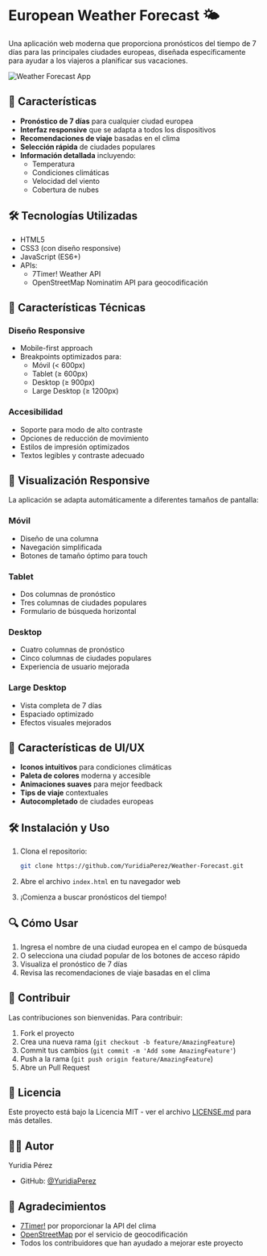 # European Weather Forecast 🌤️

Una aplicación web moderna que proporciona pronósticos del tiempo de 7 días para las principales ciudades europeas, diseñada específicamente para ayudar a los viajeros a planificar sus vacaciones.

![Weather Forecast App](https://raw.githubusercontent.com/YuridiaPerez/Weather-Forecast/main/preview.png)

## 🌟 Características

- **Pronóstico de 7 días** para cualquier ciudad europea
- **Interfaz responsive** que se adapta a todos los dispositivos
- **Recomendaciones de viaje** basadas en el clima
- **Selección rápida** de ciudades populares
- **Información detallada** incluyendo:
  - Temperatura
  - Condiciones climáticas
  - Velocidad del viento
  - Cobertura de nubes

## 🛠️ Tecnologías Utilizadas

- HTML5
- CSS3 (con diseño responsive)
- JavaScript (ES6+)
- APIs:
  - 7Timer! Weather API
  - OpenStreetMap Nominatim API para geocodificación

## 🚀 Características Técnicas

### Diseño Responsive
- Mobile-first approach
- Breakpoints optimizados para:
  - Móvil (< 600px)
  - Tablet (≥ 600px)
  - Desktop (≥ 900px)
  - Large Desktop (≥ 1200px)

### Accesibilidad
- Soporte para modo de alto contraste
- Opciones de reducción de movimiento
- Estilos de impresión optimizados
- Textos legibles y contraste adecuado

## 📱 Visualización Responsive

La aplicación se adapta automáticamente a diferentes tamaños de pantalla:

### Móvil
- Diseño de una columna
- Navegación simplificada
- Botones de tamaño óptimo para touch

### Tablet
- Dos columnas de pronóstico
- Tres columnas de ciudades populares
- Formulario de búsqueda horizontal

### Desktop
- Cuatro columnas de pronóstico
- Cinco columnas de ciudades populares
- Experiencia de usuario mejorada

### Large Desktop
- Vista completa de 7 días
- Espaciado optimizado
- Efectos visuales mejorados

## 🌈 Características de UI/UX

- **Iconos intuitivos** para condiciones climáticas
- **Paleta de colores** moderna y accesible
- **Animaciones suaves** para mejor feedback
- **Tips de viaje** contextuales
- **Autocompletado** de ciudades europeas

## 🛠️ Instalación y Uso

1. Clona el repositorio:
   ```bash
   git clone https://github.com/YuridiaPerez/Weather-Forecast.git
   ```

2. Abre el archivo `index.html` en tu navegador web

3. ¡Comienza a buscar pronósticos del tiempo!

## 🔍 Cómo Usar

1. Ingresa el nombre de una ciudad europea en el campo de búsqueda
2. O selecciona una ciudad popular de los botones de acceso rápido
3. Visualiza el pronóstico de 7 días
4. Revisa las recomendaciones de viaje basadas en el clima

## 🤝 Contribuir

Las contribuciones son bienvenidas. Para contribuir:

1. Fork el proyecto
2. Crea una nueva rama (`git checkout -b feature/AmazingFeature`)
3. Commit tus cambios (`git commit -m 'Add some AmazingFeature'`)
4. Push a la rama (`git push origin feature/AmazingFeature`)
5. Abre un Pull Request

## 📝 Licencia

Este proyecto está bajo la Licencia MIT - ver el archivo [LICENSE.md](LICENSE.md) para más detalles.

## 👩‍💻 Autor

Yuridia Pérez
- GitHub: [@YuridiaPerez](https://github.com/YuridiaPerez)

## 🙏 Agradecimientos

- [7Timer!](http://www.7timer.info/) por proporcionar la API del clima
- [OpenStreetMap](https://www.openstreetmap.org/) por el servicio de geocodificación
- Todos los contribuidores que han ayudado a mejorar este proyecto
